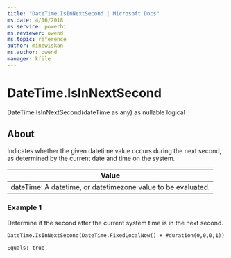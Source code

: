 ```yaml
---
title: "DateTime.IsInNextSecond | Microsoft Docs"
ms.date: 4/16/2018
ms.service: powerbi
ms.reviewer: owend
ms.topic: reference
author: minewiskan
ms.author: owend
manager: kfile
---
```

# DateTime.IsInNextSecond
DateTime.IsInNextSecond(dateTime as any) as nullable logical  
  
## About  
Indicates whether the given datetime value occurs during the next second, as determined by the current date and time on the system.  
  
|Value|  
|---------|  
|dateTime: A datetime, or datetimezone value to be evaluated.|  
  
### Example 1  
Determine if the second after the current system time is in the next second.  
  
```  
DateTime.IsInNextSecond(DateTime.FixedLocalNow() + #duration(0,0,0,1))  
```  
  
```  
Equals: true  
```  
